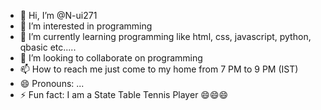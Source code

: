 - 👋 Hi, I’m @N-ui271
- 👀 I’m interested in programming
- 🌱 I’m currently learning programming like html, css, javascript, python, qbasic etc.....
- 💞️ I’m looking to collaborate on programming
- 📫 How to reach me just come to my home from 7 PM to 9 PM (IST)
- 😄 Pronouns: ...
- ⚡ Fun fact: I am a State Table Tennis Player 😄😄😄 

<!---
N-ui271/N-ui271 is a ✨ special ✨ repository because its `README.md` (this file) appears on your GitHub profile.
You can click the Preview link to take a look at your changes.
--->

